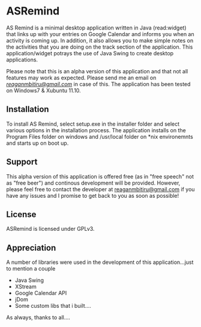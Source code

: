 ASRemind
=========

AS Remind is a minimal desktop application written in Java (read:widget) that links up with your entries on Google Calendar and informs you when an activity is coming up. In addition, it also allows you to make simple notes on the activities that you are doing on the track section of the application. This application/widget potrays the use of Java Swing to create desktop applications.

Please note that this is an alpha version of this application and that not all features may work as expected. Please send me an email on *reaganmbitiru@gmail.com* in case of this. The application has been tested on Windows7 & Xubuntu 11.10. 

Installation
-------------
To install AS Remind, select setup.exe in the installer folder and select various options in the installation process. The application installs on the Program Files folder on windows and /usr/local folder on *nix environemnts and starts up on boot up.
	
Support
-------

This alpha version of this application is offered free (as in "free speech" not as "free beer") and continous development will be provided. However, please feel free to contact the developer at <reaganmbitiru@gmail.com> if you have any issues and I promise to get back to you as soon as possible!


License
--------
ASRemind is licensed under GPLv3. 

Appreciation
-------------
A number of libraries were used in the development of this application...just to mention a couple

+ Java Swing
+ XStream
+ Google Calendar API
+ jDom
+ Some custom libs that i built....

As always, thanks to all....
